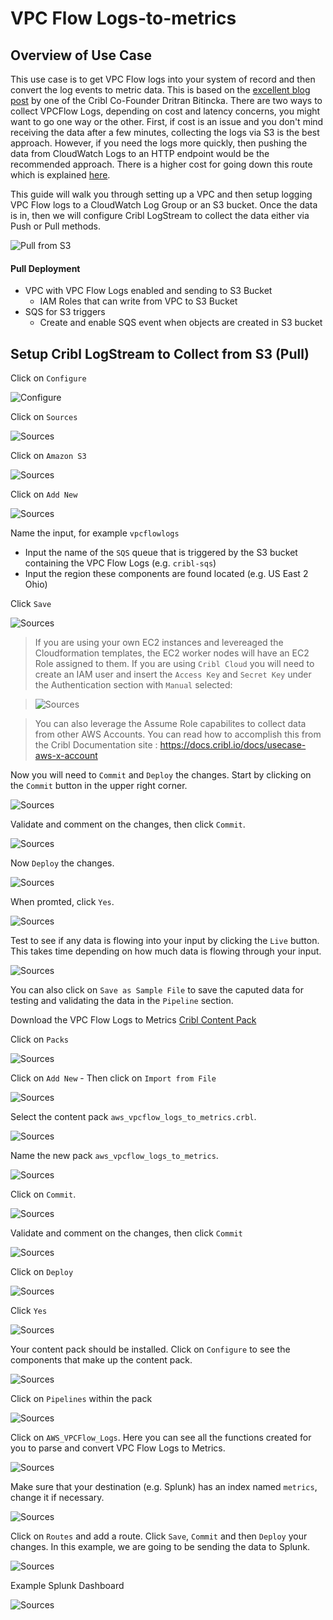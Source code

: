 # VPC Flow Logs-to-metrics


## Overview of Use Case
This use case is to get VPC Flow logs into your system of record and then convert the log events to metric data. This is based on the [excellent blog post](https://cribl.io/blog/practical-logs-to-metrics-conversion-with-cribl/) by one of the Cribl Co-Founder Dritran Bitincka. There are two ways to collect VPCFlow Logs, depending on cost and latency concerns, you might want to go one way or the other. First, if cost is an issue and you don't mind receiving the data after a few minutes, collecting the logs via S3 is the best approach. However, if you need the logs more quickly, then pushing the data from CloudWatch Logs to an HTTP endpoint would be the recommended approach. There is a higher cost for going down this route which is explained [here](https://stackoverflow.com/questions/55472308/cloudwatch-log-store-costing-vs-s3-costing). 

This guide will walk you through setting up a VPC and then setup logging VPC Flow logs to a CloudWatch Log Group or an S3 bucket. Once the data is in, then we will configure Cribl LogStream to collect the data either via Push or Pull methods. 

![Pull from S3](/architecture/Cribl_LS_S3_SQS_Collection.png) 
#### Pull Deployment
- VPC with VPC Flow Logs enabled and sending to S3 Bucket
    - IAM Roles that can write from VPC to S3 Bucket
- SQS for S3 triggers
    - Create and enable SQS event when objects are created in S3 bucket

## Setup Cribl LogStream to Collect from S3 (Pull)

Click on `Configure`

![Configure](/screenshots/s3bucket/s3dest/s3-dest-02.png)

Click on `Sources`

![Sources](/screenshots/s3bucket/vpcflow/sqs-s3-cls-01.png)

Click on `Amazon S3`

![Sources](/screenshots/s3bucket/vpcflow/sqs-s3-cls-02.png)

Click on `Add New`

![Sources](/screenshots/s3bucket/vpcflow/sqs-s3-cls-03.png)

Name the input, for example `vpcflowlogs`
- Input the name of the `SQS` queue that is triggered by the S3 bucket containing the VPC Flow Logs (e.g. `cribl-sqs`)
- Input the region these components are found located (e.g. US East 2 Ohio)

Click `Save`

![Sources](/screenshots/s3bucket/vpcflow/sqs-s3-cls-04.png)


> If you are using your own EC2 instances and levereaged the Cloudformation templates, the EC2 worker nodes will have an EC2 Role assigned to them. If you are using `Cribl Cloud` you will need to create an IAM user and insert the `Access Key` and `Secret Key` under the Authentication section with `Manual` selected:

>![Sources](/screenshots/s3bucket/vpcflow/sqs-s3-cls-05.png)

> You can also leverage the Assume Role capabilites to collect data from other AWS Accounts. You can read how to accomplish this from the Cribl Documentation site : https://docs.cribl.io/docs/usecase-aws-x-account 

Now you will need to `Commit` and `Deploy` the changes. Start by clicking on the `Commit` button in the upper right corner.

![Sources](/screenshots/s3bucket/vpcflow/sqs-s3-cls-06.png)

Validate and comment on the changes, then click `Commit`.

![Sources](/screenshots/s3bucket/vpcflow/sqs-s3-cls-07.png)

Now `Deploy` the changes.

![Sources](/screenshots/s3bucket/vpcflow/sqs-s3-cls-08.png)

When promted, click `Yes`.

![Sources](/screenshots/s3bucket/vpcflow/sqs-s3-cls-09.png)

Test to see if any data is flowing into your input by clicking the `Live` button. This takes time depending on how much data is flowing through your input.

![Sources](/screenshots/s3bucket/vpcflow/sqs-s3-cls-10.png)

You can also click on `Save as Sample File` to save the caputed data for testing and validating the data in the `Pipeline` section.

Download the VPC Flow Logs to Metrics [Cribl Content Pack](/cribl/packs/aws_vpcflow_logs_to_metrics.crbl) 

Click on `Packs`

![Sources](/screenshots/s3bucket/vpcflow/sqs-s3-cls-11.png)

Click on `Add New`
    - Then click on `Import from File`

![Sources](/screenshots/s3bucket/vpcflow/sqs-s3-cls-12.png)

Select the content pack `aws_vpcflow_logs_to_metrics.crbl`.

![Sources](/screenshots/s3bucket/vpcflow/sqs-s3-cls-13.png)

Name the new pack `aws_vpcflow_logs_to_metrics`.

![Sources](/screenshots/s3bucket/vpcflow/sqs-s3-cls-14.png)

Click on `Commit`.

![Sources](/screenshots/s3bucket/vpcflow/sqs-s3-cls-16.png)

Validate and comment on the changes, then click `Commit`

![Sources](/screenshots/s3bucket/vpcflow/sqs-s3-cls-15.png)

Click on `Deploy`

![Sources](/screenshots/s3bucket/vpcflow/sqs-s3-cls-17.png)

Click `Yes`

![Sources](/screenshots/s3bucket/vpcflow/sqs-s3-cls-18.png)

Your content pack should be installed. Click on `Configure` to see the components that make up the content pack. 

![Sources](/screenshots/s3bucket/vpcflow/sqs-s3-cls-19.png)

Click on `Pipelines` within the pack

![Sources](/screenshots/s3bucket/vpcflow/sqs-s3-cls-20.png)

Click on `AWS_VPCFlow_Logs`. Here you can see all the functions created for you to parse and convert VPC Flow Logs to Metrics.

![Sources](/screenshots/s3bucket/vpcflow/sqs-s3-cls-21.png)

Make sure that your destination (e.g. Splunk) has an index named `metrics`, change it if necessary.

![Sources](/screenshots/s3bucket/vpcflow/sqs-s3-cls-22.png)

Click on `Routes` and add a route. Click `Save`, `Commit` and then `Deploy` your changes. In this example, we are going to be sending the data to Splunk.

![Sources](/screenshots/s3bucket/vpcflow/sqs-s3-cls-23.png)

Example Splunk Dashboard

![Sources](/screenshots/s3bucket/vpcflow/sqs-s3-cls-24.png)
